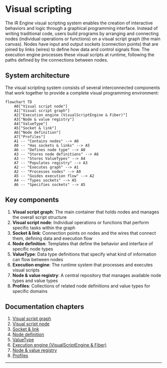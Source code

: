 # Visual scripting

The iR Engine visual scripting system enables the creation of interactive behaviors and logic through a graphical programming interface. Instead of writing traditional code, users build programs by arranging and connecting nodes (individual operations or functions) on a visual script graph (the main canvas). Nodes have input and output sockets (connection points) that are joined by links (wires) to define how data and control signals flow. The execution engine processes these visual scripts at runtime, following the paths defined by the connections between nodes.

## System architecture

The visual scripting system consists of several interconnected components that work together to provide a complete visual programming environment:

```mermaid
flowchart TD
    A0["Visual script node"]
    A1["Visual script graph"]
    A2["Execution engine (VisualScriptEngine & Fiber)"]
    A3["Node & value registry"]
    A4["ValueType"]
    A5["Socket & link"]
    A6["Node definition"]
    A7["Profiles"]
    A1 -- "Contains nodes" --> A0
    A0 -- "Has sockets & links" --> A5
    A6 -- "Defines node type" --> A0
    A3 -- "Stores node definitions" --> A6
    A3 -- "Stores ValueTypes" --> A4
    A7 -- "Populates registry" --> A3
    A2 -- "Executes graph" --> A1
    A2 -- "Processes nodes" --> A0
    A5 -- "Guides execution flow" --> A2
    A4 -- "Types sockets" --> A5
    A6 -- "Specifies sockets" --> A5
```

## Key components

1. **Visual script graph**: The main container that holds nodes and manages the overall script structure
2. **Visual script node**: Individual operations or functions that perform specific tasks within the graph
3. **Socket & link**: Connection points on nodes and the wires that connect them, defining data and execution flow
4. **Node definition**: Templates that define the behavior and interface of specific node types
5. **ValueType**: Data type definitions that specify what kind of information can flow between nodes
6. **Execution engine**: The runtime system that processes and executes visual scripts
7. **Node & value registry**: A central repository that manages available node types and value types
8. **Profiles**: Collections of related node definitions and value types for specific domains

## Documentation chapters

1. [Visual script graph](01_visual_script_graph_.md)
2. [Visual script node](02_visual_script_node_.md)
3. [Socket & link](03_socket___link_.md)
4. [Node definition](04_node_definition_.md)
5. [ValueType](05_valuetype_.md)
6. [Execution engine (VisualScriptEngine & Fiber)](06_execution_engine__visualscriptengine___fiber__.md)
7. [Node & value registry](07_node___value_registry_.md)
8. [Profiles](08_profiles_.md)

---


